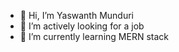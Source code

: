 - 👋 Hi, I’m Yaswanth Munduri
- 👀 I’m actively looking for a job
- 🌱 I’m currently learning MERN stack
<!--- 💞️ I’m looking to collaborate on ...
- 📫 How to reach me ... --->

<!---
yaswanth-git/yaswanth-git is a ✨ special ✨ repository because its `README.md` (this file) appears on your GitHub profile.
You can click the Preview link to take a look at your changes.
--->
